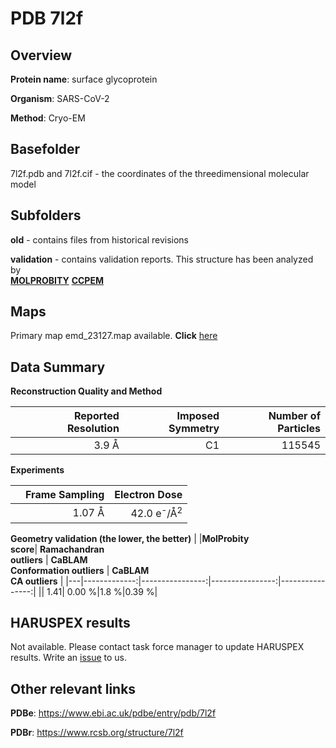 # PDB 7l2f

## Overview

**Protein name**: surface glycoprotein

**Organism**: SARS-CoV-2

**Method**: Cryo-EM



## Basefolder

7l2f.pdb and 7l2f.cif - the coordinates of the threedimensional molecular model

## Subfolders



**old** - contains files from historical revisions

**validation** - contains validation reports. This structure has been analyzed by <br>  [**MOLPROBITY**](https://github.com/thorn-lab/coronavirus_structural_task_force/tree/master/pdb/surface_glycoprotein/SARS-CoV-2/7l2f/validation/molprobity)   [**CCPEM**](https://github.com/thorn-lab/coronavirus_structural_task_force/tree/master/pdb/surface_glycoprotein/SARS-CoV-2/7l2f/validation/ccpem-validation) 



## Maps

Primary map emd_23127.map available. **Click** [here](http://ftp.wwpdb.org/pub/emdb/structures/EMD-23127/map/) 

## Data Summary
**Reconstruction Quality and Method**

|   | Reported Resolution | Imposed Symmetry | Number of Particles |
|---|-------------:|----------------:|--------------:|
|   |3.9 Å|C1|115545|

**Experiments**

|   | Frame Sampling | Electron Dose |
|---|-------------:|----------------:|
|   |1.07 Å|42.0 e<sup>-</sup>/Å<sup>2</sup>|

**Geometry validation (the lower, the better)**
|   |**MolProbity<br>score**| **Ramachandran<br>outliers** | **CaBLAM<br>Conformation outliers** | **CaBLAM<br>CA outliers** |
|---|-------------:|----------------:|----------------:|----------------:|
||  1.41|  0.00 %|1.8 %|0.39 %|

## HARUSPEX results

Not available. Please contact task force manager to update HARUSPEX results. Write an [issue](https://github.com/thorn-lab/coronavirus_structural_task_force/issues) to us.

## Other relevant links 
**PDBe**:  https://www.ebi.ac.uk/pdbe/entry/pdb/7l2f
 
**PDBr**: https://www.rcsb.org/structure/7l2f 
